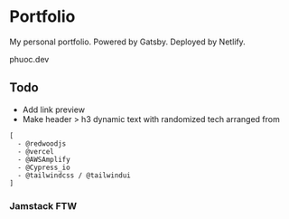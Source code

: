 # Portfolio
My personal portfolio. Powered by Gatsby. Deployed by Netlify.

phuoc.dev

## Todo
- Add link preview
- Make header > h3 dynamic text with randomized tech arranged from 
```
[
  - @redwoodjs
  - @vercel
  - @AWSAmplify
  - @Cypress_io
  - @tailwindcss / @tailwindui
]
```
### Jamstack FTW
